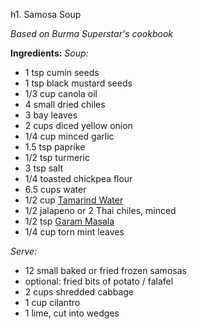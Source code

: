 h1. Samosa Soup

*Based on Burma Superstar's cookbook*

**Ingredients:**
*Soup:*
- 1 tsp cumin seeds
- 1 tsp black mustard seeds
- 1/3 cup canola oil
- 4 small dried chiles
- 3 bay leaves
- 2 cups diced yellow onion
- 1/4 cup minced garlic
- 1.5 tsp paprike
- 1/2 tsp turmeric
- 3 tsp salt
- 1/4 toasted chickpea flour
- 6.5 cups water
- 1/2 cup [Tamarind Water](tamarindwater.md)
- 1/2 jalapeno or 2 Thai chiles, minced
- 1/2 tsp [Garam Masala](spiceblends/garammasala.md)
- 1/4 cup torn mint leaves

*Serve:*
- 12 small baked or fried frozen samosas
- optional: fried bits of potato / falafel
- 2 cups shredded cabbage
- 1 cup cilantro
- 1 lime, cut into wedges
